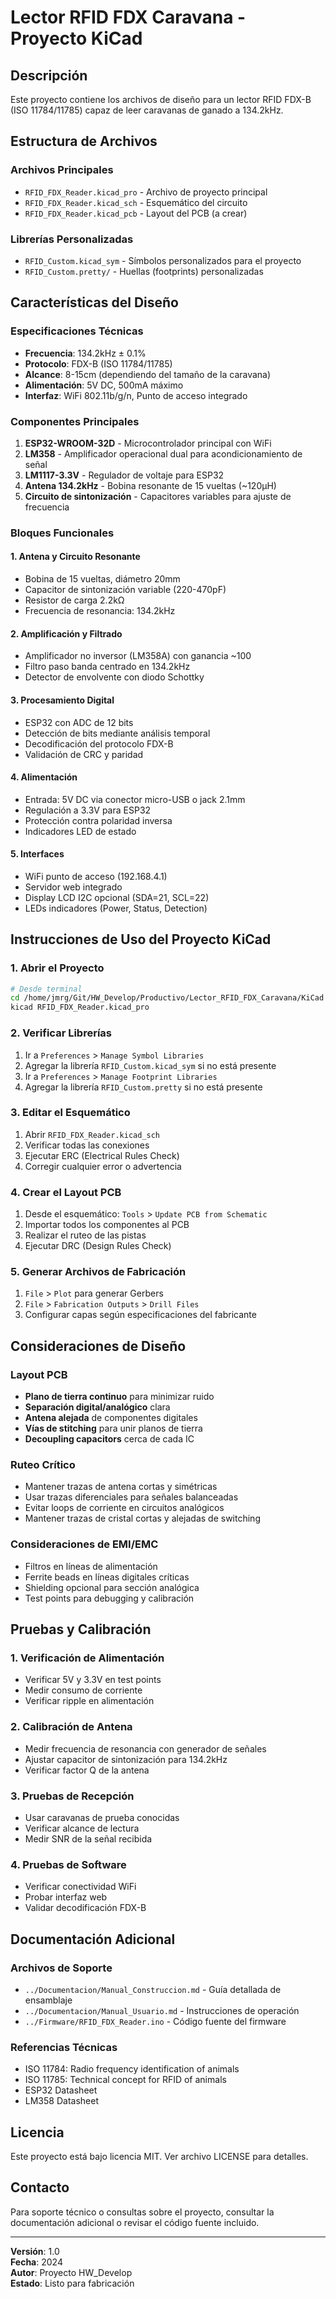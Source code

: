 # Lector RFID FDX Caravana - Proyecto KiCad

## Descripción
Este proyecto contiene los archivos de diseño para un lector RFID FDX-B (ISO 11784/11785) capaz de leer caravanas de ganado a 134.2kHz.

## Estructura de Archivos

### Archivos Principales
- `RFID_FDX_Reader.kicad_pro` - Archivo de proyecto principal
- `RFID_FDX_Reader.kicad_sch` - Esquemático del circuito
- `RFID_FDX_Reader.kicad_pcb` - Layout del PCB (a crear)

### Librerías Personalizadas
- `RFID_Custom.kicad_sym` - Símbolos personalizados para el proyecto
- `RFID_Custom.pretty/` - Huellas (footprints) personalizadas

## Características del Diseño

### Especificaciones Técnicas
- **Frecuencia**: 134.2kHz ± 0.1%
- **Protocolo**: FDX-B (ISO 11784/11785)
- **Alcance**: 8-15cm (dependiendo del tamaño de la caravana)
- **Alimentación**: 5V DC, 500mA máximo
- **Interfaz**: WiFi 802.11b/g/n, Punto de acceso integrado

### Componentes Principales
1. **ESP32-WROOM-32D** - Microcontrolador principal con WiFi
2. **LM358** - Amplificador operacional dual para acondicionamiento de señal
3. **LM1117-3.3V** - Regulador de voltaje para ESP32
4. **Antena 134.2kHz** - Bobina resonante de 15 vueltas (~120µH)
5. **Circuito de sintonización** - Capacitores variables para ajuste de frecuencia

### Bloques Funcionales

#### 1. Antena y Circuito Resonante
- Bobina de 15 vueltas, diámetro 20mm
- Capacitor de sintonización variable (220-470pF)
- Resistor de carga 2.2kΩ
- Frecuencia de resonancia: 134.2kHz

#### 2. Amplificación y Filtrado
- Amplificador no inversor (LM358A) con ganancia ~100
- Filtro paso banda centrado en 134.2kHz
- Detector de envolvente con diodo Schottky

#### 3. Procesamiento Digital
- ESP32 con ADC de 12 bits
- Detección de bits mediante análisis temporal
- Decodificación del protocolo FDX-B
- Validación de CRC y paridad

#### 4. Alimentación
- Entrada: 5V DC via conector micro-USB o jack 2.1mm
- Regulación a 3.3V para ESP32
- Protección contra polaridad inversa
- Indicadores LED de estado

#### 5. Interfaces
- WiFi punto de acceso (192.168.4.1)
- Servidor web integrado
- Display LCD I2C opcional (SDA=21, SCL=22)
- LEDs indicadores (Power, Status, Detection)

## Instrucciones de Uso del Proyecto KiCad

### 1. Abrir el Proyecto
```bash
# Desde terminal
cd /home/jmrg/Git/HW_Develop/Productivo/Lector_RFID_FDX_Caravana/KiCad
kicad RFID_FDX_Reader.kicad_pro
```

### 2. Verificar Librerías
1. Ir a `Preferences` > `Manage Symbol Libraries`
2. Agregar la librería `RFID_Custom.kicad_sym` si no está presente
3. Ir a `Preferences` > `Manage Footprint Libraries`
4. Agregar la librería `RFID_Custom.pretty` si no está presente

### 3. Editar el Esquemático
1. Abrir `RFID_FDX_Reader.kicad_sch`
2. Verificar todas las conexiones
3. Ejecutar ERC (Electrical Rules Check)
4. Corregir cualquier error o advertencia

### 4. Crear el Layout PCB
1. Desde el esquemático: `Tools` > `Update PCB from Schematic`
2. Importar todos los componentes al PCB
3. Realizar el ruteo de las pistas
4. Ejecutar DRC (Design Rules Check)

### 5. Generar Archivos de Fabricación
1. `File` > `Plot` para generar Gerbers
2. `File` > `Fabrication Outputs` > `Drill Files`
3. Configurar capas según especificaciones del fabricante

## Consideraciones de Diseño

### Layout PCB
- **Plano de tierra continuo** para minimizar ruido
- **Separación digital/analógico** clara
- **Antena alejada** de componentes digitales
- **Vías de stitching** para unir planos de tierra
- **Decoupling capacitors** cerca de cada IC

### Ruteo Crítico
- Mantener trazas de antena cortas y simétricas
- Usar trazas diferenciales para señales balanceadas
- Evitar loops de corriente en circuitos analógicos
- Mantener trazas de cristal cortas y alejadas de switching

### Consideraciones de EMI/EMC
- Filtros en líneas de alimentación
- Ferrite beads en líneas digitales críticas
- Shielding opcional para sección analógica
- Test points para debugging y calibración

## Pruebas y Calibración

### 1. Verificación de Alimentación
- Verificar 5V y 3.3V en test points
- Medir consumo de corriente
- Verificar ripple en alimentación

### 2. Calibración de Antena
- Medir frecuencia de resonancia con generador de señales
- Ajustar capacitor de sintonización para 134.2kHz
- Verificar factor Q de la antena

### 3. Pruebas de Recepción
- Usar caravanas de prueba conocidas
- Verificar alcance de lectura
- Medir SNR de la señal recibida

### 4. Pruebas de Software
- Verificar conectividad WiFi
- Probar interfaz web
- Validar decodificación FDX-B

## Documentación Adicional

### Archivos de Soporte
- `../Documentacion/Manual_Construccion.md` - Guía detallada de ensamblaje
- `../Documentacion/Manual_Usuario.md` - Instrucciones de operación
- `../Firmware/RFID_FDX_Reader.ino` - Código fuente del firmware

### Referencias Técnicas
- ISO 11784: Radio frequency identification of animals
- ISO 11785: Technical concept for RFID of animals
- ESP32 Datasheet
- LM358 Datasheet

## Licencia
Este proyecto está bajo licencia MIT. Ver archivo LICENSE para detalles.

## Contacto
Para soporte técnico o consultas sobre el proyecto, consultar la documentación adicional o revisar el código fuente incluido.

---
**Versión**: 1.0  
**Fecha**: 2024  
**Autor**: Proyecto HW_Develop  
**Estado**: Listo para fabricación
